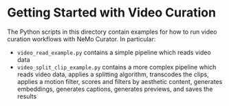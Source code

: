 # Getting Started with Video Curation

The Python scripts in this directory contain examples for how to run video curation workflows with NeMo Curator. In particular:

- `video_read_example.py` contains a simple pipeline which reads video data
- `video_split_clip_example.py` contains a more complex pipeline which reads video data, applies a splitting algorithm, transcodes the clips, applies a motion filter, scores and filters by aesthetic content, generates embeddings, generates captions, generates previews, and saves the results
